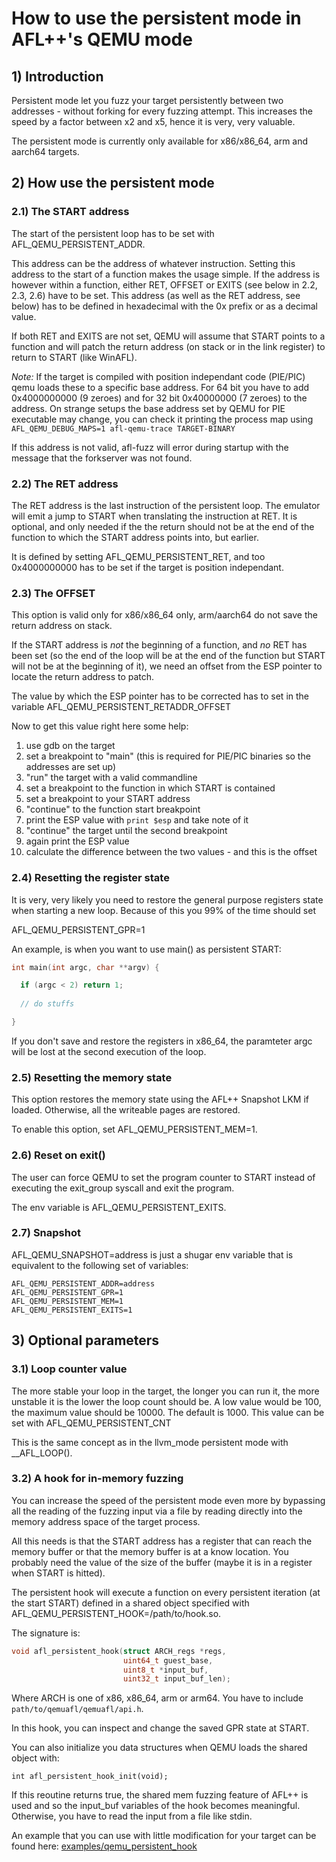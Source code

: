 # How to use the persistent mode in AFL++'s QEMU mode

## 1) Introduction

Persistent mode let you fuzz your target persistently between two
addresses - without forking for every fuzzing attempt.
This increases the speed by a factor between x2 and x5, hence it is
very, very valuable.

The persistent mode is currently only available for x86/x86_64, arm
and aarch64 targets.

## 2) How use the persistent mode

### 2.1) The START address

The start of the persistent loop has to be set with AFL_QEMU_PERSISTENT_ADDR.

This address can be the address of whatever instruction.
Setting this address to the start of a function makes the usage simple.
If the address is however within a function, either RET, OFFSET or EXITS
(see below in 2.2, 2.3, 2.6) have to be set.
This address (as well as the RET address, see below) has to be defined in
hexadecimal with the 0x prefix or as a decimal value.

If both RET and EXITS are not set, QEMU will assume that START points to a
function and will patch the return address (on stack or in the link register)
to return to START (like WinAFL).

*Note:* If the target is compiled with position independant code (PIE/PIC)
qemu loads these to a specific base address.
For 64 bit you have to add 0x4000000000 (9 zeroes) and for 32 bit 0x40000000
(7 zeroes) to the address.
On strange setups the base address set by QEMU for PIE executable may change,
you can check it printing the process map using 
`AFL_QEMU_DEBUG_MAPS=1 afl-qemu-trace TARGET-BINARY`

If this address is not valid, afl-fuzz will error during startup with the
message that the forkserver was not found.

### 2.2) The RET address

The RET address is the last instruction of the persistent loop.
The emulator will emit a jump to START when translating the instruction at RET.
It is optional, and only needed if the the return should not be
at the end of the function to which the START address points into, but earlier.

It is defined by setting AFL_QEMU_PERSISTENT_RET, and too 0x4000000000 has to
be set if the target is position independant.

### 2.3) The OFFSET

This option is valid only for x86/x86_64 only, arm/aarch64 do not save the
return address on stack.

If the START address is *not* the beginning of a function, and *no* RET has
been set (so the end of the loop will be at the end of the function but START
will not be at the beginning of it), we need an offset from the ESP pointer
to locate the return address to patch.

The value by which the ESP pointer has to be corrected has to set in the
variable AFL_QEMU_PERSISTENT_RETADDR_OFFSET

Now to get this value right here some help:
1. use gdb on the target 
2. set a breakpoint to "main" (this is required for PIE/PIC binaries so the
   addresses are set up)
3. "run" the target with a valid commandline
4. set a breakpoint to the function in which START is contained
5. set a breakpoint to your START address
6. "continue" to the function start breakpoint
6. print the ESP value with `print $esp` and take note of it
7. "continue" the target until the second breakpoint
8. again print the ESP value
9. calculate the difference between the two values - and this is the offset

### 2.4) Resetting the register state

It is very, very likely you need to restore the general purpose registers state
when starting a new loop. Because of this you 99% of the time should set

AFL_QEMU_PERSISTENT_GPR=1

An example, is when you want to use main() as persistent START:

```c
int main(int argc, char **argv) {

  if (argc < 2) return 1;
  
  // do stuffs

}
```

If you don't save and restore the registers in x86_64, the paramteter argc
will be lost at the second execution of the loop.

### 2.5) Resetting the memory state

This option restores the memory state using the AFL++ Snapshot LKM if loaded.
Otherwise, all the writeable pages are restored.

To enable this option, set AFL_QEMU_PERSISTENT_MEM=1.

### 2.6) Reset on exit()

The user can force QEMU to set the program counter to START instead of executing
the exit_group syscall and exit the program.

The env variable is AFL_QEMU_PERSISTENT_EXITS.

### 2.7) Snapshot

AFL_QEMU_SNAPSHOT=address is just a shugar env variable that is equivalent to
the following set of variables:

```
AFL_QEMU_PERSISTENT_ADDR=address
AFL_QEMU_PERSISTENT_GPR=1
AFL_QEMU_PERSISTENT_MEM=1
AFL_QEMU_PERSISTENT_EXITS=1
```

## 3) Optional parameters

### 3.1) Loop counter value

The more stable your loop in the target, the longer you can run it, the more
unstable it is the lower the loop count should be. A low value would be 100,
the maximum value should be 10000. The default is 1000.
This value can be set with AFL_QEMU_PERSISTENT_CNT

This is the same concept as in the llvm_mode persistent mode with __AFL_LOOP().

### 3.2) A hook for in-memory fuzzing

You can increase the speed of the persistent mode even more by bypassing all
the reading of the fuzzing input via a file by reading directly into the
memory address space of the target process.

All this needs is that the START address has a register that can reach the
memory buffer or that the memory buffer is at a know location. You probably need
the value of the size of the buffer (maybe it is in a register when START is
hitted).

The persistent hook will execute a function on every persistent iteration
(at the start START) defined in a shared object specified with
AFL_QEMU_PERSISTENT_HOOK=/path/to/hook.so.

The signature is:

```c
void afl_persistent_hook(struct ARCH_regs *regs,
                         uint64_t guest_base,
                         uint8_t *input_buf,
                         uint32_t input_buf_len);
```

Where ARCH is one of x86, x86_64, arm or arm64.
You have to include `path/to/qemuafl/qemuafl/api.h`.

In this hook, you can inspect and change the saved GPR state at START.

You can also initialize you data structures when QEMU loads the shared object
with:

`int afl_persistent_hook_init(void);`

If this reoutine returns true, the shared mem fuzzing feature of AFL++ is used
and so the input_buf variables of the hook becomes meaningful. Otherwise,
you have to read the input from a file like stdin.

An example that you can use with little modification for your target can
be found here: [examples/qemu_persistent_hook](../examples/qemu_persistent_hook)
